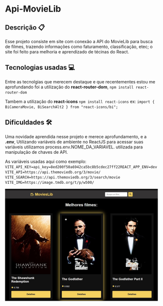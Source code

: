 # Api-MovieLib

## Descrição 📋
Esse projeto consiste em site com conexão a API do MovieLib para busca de filmes, trazendo informações como faturamento, classificação, etec; o site foi feito para melhoria e aprendizado de técinas do React.


## Tecnologias usadas 💻
Entre as tecnolgias que merecem destaque e que recentementes estou me aprofundando foi a utilização do **react-router-dom**,
`npm install react-router-dom`

Tambem a utilização do **react-icons**
`npm install react-icons`
ex: `import { BiCameraMovie, BiSearchAlt2 } from "react-icons/bi"; `


## Dificuldades 🛠
Uma novidade aprendida nesse projeto e merece aprofundamento, e a **.env**,
Utilizando variáveis de ambiente no ReactJS para acessar suas variáveis utilizamos process.env.NOME_DA_VARIAVEL. 
utilizada para manipulação de chaves de API.

As variáveis usadas aqui como exemplo:
`VITE_API_KEY=api_key=8ed200f50a6942ca5bc8b5cdec27ff22REACT_APP_ENV=dev` 
`VITE_API=https://api.themoviedb.org/3/movie/`
`VITE_SEARCH=https://api.themoviedb.org/3/search/movie`
`VITE_IMG=https://image.tmdb.org/t/p/w500/`


![alt text](./src/img/tela-inicial.jpg)
